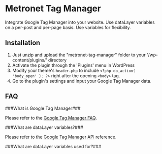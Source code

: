 Metronet Tag Manager
====================

Integrate Google Tag Manager into your website.  Use dataLayer variables on a per-post and per-page basis.  Use variables for flexibility.

Installation
----------------------

1. Just unzip and upload the "metronet-tag-manager" folder to your '/wp-content/plugins/' directory
2. Activate the plugin through the 'Plugins' menu in WordPress
3. Modify your theme's `header.php` to include `<?php do_action( 'body_open' ); ?>` right after the opening `<body>` tag.
4. Go to the plugin's settings and input your Google Tag Manager data.

FAQ
-----------------------
###What is Google Tag Manager###

Please refer to the <a href="http://www.google.com/tagmanager/faq.html">Google Tag Manager FAQ</a>.

###What are dataLayer variables?###

Please refer to the <a href="https://developers.google.com/tag-manager/reference">Google Tag Manager API</a> reference.

###What are dataLayer variables used for?###

